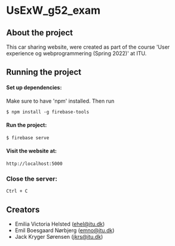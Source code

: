 # UsExW_g52_exam

## About the project

This car sharing website, were created as part of the course
'User experience og webprogrammering (Spring 2022)' at ITU.

## Running the project

#### Set up dependencies:

Make sure to have 'npm' installed. Then run

``$ npm install -g firebase-tools``

#### Run the project:

``$ firebase serve``

#### Visit the website at:

``http://localhost:5000``

### Close the server:

``Ctrl + C``

## Creators

- Emilia Victoria Helsted (ehel@itu.dk)
- Emil Boesgaard Nørbjerg (emno@itu.dk)
- Jack Kryger Sørensen (jkrs@itu.dk)

